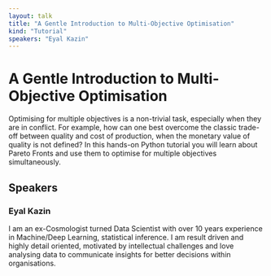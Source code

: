 ```yaml
---
layout: talk
title: "A Gentle Introduction to Multi-Objective Optimisation"
kind: "Tutorial"
speakers: "Eyal Kazin"
---
```


# A Gentle Introduction to Multi-Objective Optimisation

Optimising for multiple objectives is a non-trivial task, especially when they are in conflict. For example, how can one best overcome the classic trade-off between quality and cost of production, when the monetary value of quality is not defined? In this hands-on Python tutorial you will learn about Pareto Fronts and use them to optimise for multiple objectives simultaneously.

## Speakers

### Eyal Kazin

I am an ex-Cosmologist turned Data Scientist with over 10 years experience in Machine/Deep Learning, statistical inference. I am result driven and highly detail oriented, motivated by intellectual challenges and love analysing data to communicate insights for better decisions within organisations.
